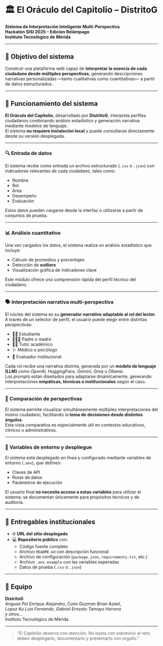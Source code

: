 # 🏛️ El Oráculo del Capitolio – DistritoG  

**Sistema de Interpretación Inteligente Multi-Perspectiva**  
**Hackatón SISI 2025 – Edición Relámpago**  
**Instituto Tecnológico de Mérida**

---

## 🎯 Objetivo del sistema

Construir una plataforma web capaz de **interpretar la esencia de cada ciudadano desde múltiples perspectivas**, generando descripciones narrativas personalizadas —tanto cualitativas como cuantitativas— a partir de datos estructurados.

---

## 🧠 Funcionamiento del sistema

**El Oráculo del Capitolio**, desarrollado por **DistritoG**, interpreta perfiles ciudadanos combinando análisis estadístico y generación narrativa mediante modelos de lenguaje.  
El sistema **no requiere instalación local** y puede consultarse directamente desde su versión desplegada.

---

### 🔍 Entrada de datos

El sistema recibe como entrada un archivo estructurado (`.csv` o `.json`) con indicadores relevantes de cada ciudadano, tales como:

- Nombre  
- Rol  
- Area
- Desempeño
- Evaluación 

Estos datos pueden cargarse desde la interfaz o utilizarse a partir de conjuntos de prueba.

---

### 📊 Análisis cuantitativo

Una vez cargados los datos, el sistema realiza un análisis estadístico que incluye:

- Cálculo de promedios y porcentajes  
- Detección de **outliers**  
- Visualización gráfica de indicadores clave  

Este módulo ofrece una comprensión rápida del perfil técnico del ciudadano.

---

### 🗣️ Interpretación narrativa multi-perspectiva

El núcleo del sistema es su **generador narrativo adaptable al rol del lector**.  
A través de un selector de perfil, el usuario puede elegir entre distintas perspectivas:

- 👩‍🎓 Estudiante  
- 👨‍👩‍👧 Padre o madre  
- 🧑‍🏫 Tutor académico  
- 🩺 Médico o psicólogo  
- 🧾 Evaluador institucional  

Cada rol recibe una narrativa distinta, generada por un **modelo de lenguaje (LLM)** como *OpenAI, HuggingFace, Gemini, Groq* u *Ollama*.  
Los *prompts* están diseñados para adaptarse dinámicamente, generando interpretaciones **empáticas, técnicas o institucionales** según el caso.

---

### 🧭 Comparación de perspectivas

El sistema permite visualizar simultáneamente múltiples interpretaciones del mismo ciudadano, facilitando la **toma de decisiones desde distintos ángulos**.  
Esta vista comparativa es especialmente útil en contextos educativos, clínicos o administrativos.

---

### 🔐 Variables de entorno y despliegue

El sistema está desplegado en línea y configurado mediante variables de entorno (`.env`), que definen:

- Claves de API  
- Rutas de datos  
- Parámetros de ejecución  

El usuario final **no necesita acceso a estas variables** para utilizar el sistema; se documentan únicamente para propósitos técnicos y de auditoría.

---

## 📁 Entregables institucionales

- 🌐 **URL del sitio desplegado**  
- 💻 **Repositorio público** con:
  - Código fuente completo  
  - Archivo `README.md` con descripción funcional  
  - Archivo de configuración (`package.json`, `requirements.txt`, etc.)  
  - Archivo `.env.example` con las variables esperadas  
  - Datos de prueba (`.csv` o `.json`)  

---

## 👥 Equipo

**DistritoG**  
*Anguas Pol Enrique Alejandro*, 
*Cumi Guzman Brian Azael*,  
*Lopez Ku Luis Fernando*, 
*Gabriel Ernesto Tamayo Herrera*  
*y otros...*   
Instituto Tecnológico de Mérida  

---

> “El Capitolio observa con atención. No basta con sobrevivir al reto; deben desplegarlo, documentarlo y presentarlo con orgullo.”  
